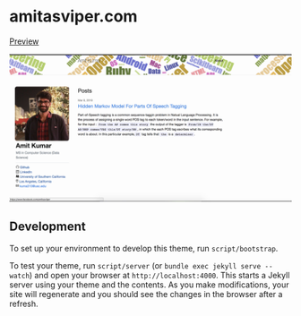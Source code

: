 # amitasviper.com

[Preview](https://amitasviper.github.io)

![Screenshot](/screenshot.png)

## Development

To set up your environment to develop this theme, run `script/bootstrap`.

To test your theme, run `script/server` (or `bundle exec jekyll serve --watch`) and open your browser at `http://localhost:4000`. This starts a Jekyll server using your theme and the contents. As you make modifications, your site will regenerate and you should see the changes in the browser after a refresh.
